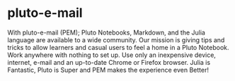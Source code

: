 # pluto-e-mail
With pluto-e-mail (PEM); Pluto Notebooks, Markdown, and
the Julia language are available to a wide community.
Our mission is giving tips and tricks to allow learners
and casual users to feel a home in a Pluto Notebook.
Work anywhere with nothing to set up.  Use only an
inexpensive device, internet, e-mail and an up-to-date
Chrome or Firefox browser.  Julia is Fantastic, Pluto
is Super and PEM makes the experience even Better!
